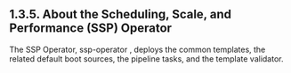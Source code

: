 ## 1.3.5. About the Scheduling, Scale, and Performance (SSP) Operator

The SSP Operator, ssp-operator , deploys the common templates, the related default boot sources, the pipeline tasks, and the template validator.

